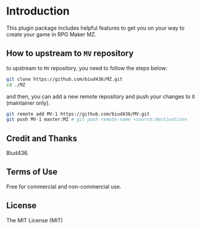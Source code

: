 # Introduction

This plugin package includes helpful features to get you on your way to create your game in RPG Maker MZ.

## How to upstream to `MV` repository

to upstream to `MV` repository, you need to follow the steps below:

```bash
git clone https://github.com/biud436/MZ.git
cd ./MZ
```

and then, you can add a new remote repository and push your changes to it (maintainer only).

```bash
git remote add MV-1 https://github.com/biud436/MV.git
git push MV-1 master:MZ # git push remote-name <source:destination>
```

## Credit and Thanks

Biud436.

## Terms of Use

Free for commercial and non-commercial use.

## License

The MIT License (MIT)
